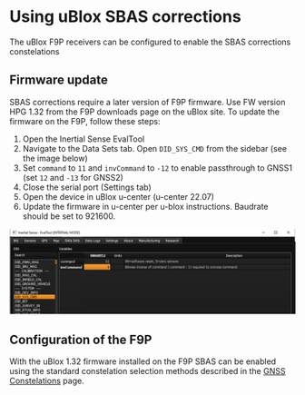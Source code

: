 # Using uBlox SBAS corrections

The uBlox F9P receivers can be configured to enable the SBAS corrections constelations

## Firmware update

SBAS corrections require a later version of F9P firmware. Use FW version HPG 1.32 from the F9P downloads page on the uBlox site. To update the firmware on the F9P, follow these steps:

1. Open the Inertial Sense EvalTool
1. Navigate to the Data Sets tab. Open `DID_SYS_CMD` from the sidebar (see the image below)
1. Set `command` to `11` and `invCommand` to `-12` to enable passthrough to GNSS1 (set `12` and `-13` for GNSS2)
1. Close the serial port (Settings tab)
1. Open the device in uBlox u-center (u-center 22.07)
1. Update the firmware in u-center per u-blox instructions. Baudrate should be set to 921600.

![](images/evalPass.png)

## Configuration of the F9P

With the uBlox 1.32 firmware installed on the F9P SBAS can be enabled using the standard constelation selection methods described in the [GNSS Constelations](SBAS.md) page.
